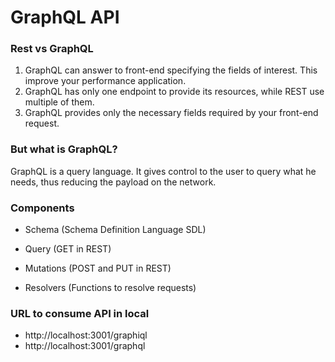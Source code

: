 # GraphQL API 

### Rest vs GraphQL
1. GraphQL can answer to front-end specifying the fields of interest. This improve your performance application.
2. GraphQL has only one endpoint to provide its resources, while REST use multiple of them.
3. GraphQL provides only the necessary fields required by your front-end request.

### But what is GraphQL?
GraphQL is a query language. It gives control to the user to query what he needs, thus reducing the payload on the network.

### Components
- Schema (Schema Definition Language SDL)

- Query (GET in REST)

- Mutations (POST and PUT in REST)

- Resolvers (Functions to resolve requests)

### URL to consume API in local
- http://localhost:3001/graphiql
- http://localhost:3001/graphql
